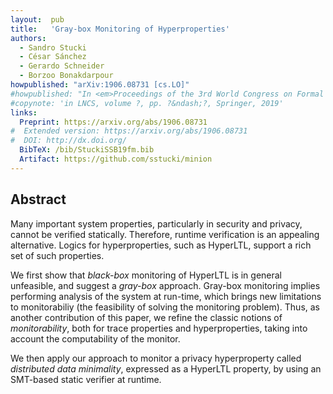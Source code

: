 ```yaml
---
layout:  pub
title:   'Gray-box Monitoring of Hyperproperties'
authors:
  - Sandro Stucki
  - César Sánchez
  - Gerardo Schneider
  - Borzoo Bonakdarpour
howpublished: "arXiv:1906.08731 [cs.LO]"
#howpublished: "In <em>Proceedings of the 3rd World Congress on Formal Methods</em>, (FM '19)"
#copynote: 'in LNCS, volume ?, pp. ?&ndash;?, Springer, 2019'
links:
  Preprint: https://arxiv.org/abs/1906.08731
#  Extended version: https://arxiv.org/abs/1906.08731
#  DOI: http://dx.doi.org/
  BibTeX: /bib/StuckiSSB19fm.bib
  Artifact: https://github.com/sstucki/minion
---
```


## Abstract

Many important system properties, particularly in security and privacy, cannot be verified statically.  Therefore, runtime verification is an appealing alternative.  Logics for hyperproperties, such as HyperLTL, support a rich set of such properties.

We first show that *black-box* monitoring of HyperLTL is in general unfeasible, and suggest a *gray-box* approach.  Gray-box monitoring implies performing analysis of the system at run-time, which brings new limitations to monitorabiliy (the feasibility of solving the monitoring problem).  Thus, as another contribution of this paper, we refine the classic notions of *monitorability*, both for trace properties and hyperproperties, taking into account the computability of the monitor.

We then apply our approach to monitor a privacy hyperproperty called *distributed data minimality*, expressed as a HyperLTL property, by using an SMT-based static verifier at runtime.
